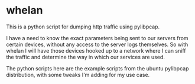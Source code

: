 # whelan

This is a python script for dumping http traffic using pylibpcap.

I have a need to know the exact parameters being sent to our servers
from certain devices, without any access to the server logs themselves.
So with whelan I will have those devices hooked up to a network where
I can sniff the traffic and determine the way in which our services
are used.

The python scripts here are the example scripts from the ubuntu
pylibpcap distribution, with some tweaks I'm adding for my use case.
